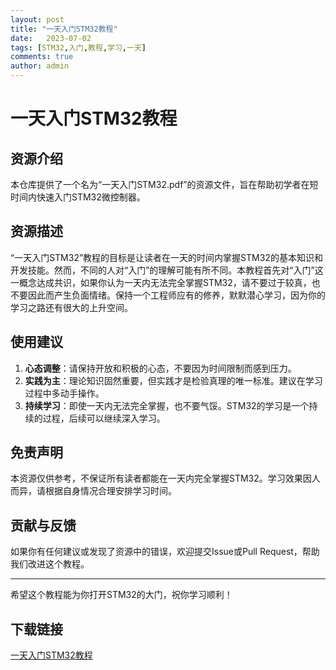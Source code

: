 ```yaml
---
layout: post
title: "一天入门STM32教程"
date:   2023-07-02
tags: [STM32,入门,教程,学习,一天]
comments: true
author: admin
---
```

# 一天入门STM32教程

## 资源介绍

本仓库提供了一个名为“一天入门STM32.pdf”的资源文件，旨在帮助初学者在短时间内快速入门STM32微控制器。

## 资源描述

“一天入门STM32”教程的目标是让读者在一天的时间内掌握STM32的基本知识和开发技能。然而，不同的人对“入门”的理解可能有所不同。本教程首先对“入门”这一概念达成共识，如果你认为一天内无法完全掌握STM32，请不要过于较真，也不要因此而产生负面情绪。保持一个工程师应有的修养，默默潜心学习，因为你的学习之路还有很大的上升空间。

## 使用建议

1. **心态调整**：请保持开放和积极的心态，不要因为时间限制而感到压力。
2. **实践为主**：理论知识固然重要，但实践才是检验真理的唯一标准。建议在学习过程中多动手操作。
3. **持续学习**：即使一天内无法完全掌握，也不要气馁。STM32的学习是一个持续的过程，后续可以继续深入学习。

## 免责声明

本资源仅供参考，不保证所有读者都能在一天内完全掌握STM32。学习效果因人而异，请根据自身情况合理安排学习时间。

## 贡献与反馈

如果你有任何建议或发现了资源中的错误，欢迎提交Issue或Pull Request，帮助我们改进这个教程。

---

希望这个教程能为你打开STM32的大门，祝你学习顺利！

## 下载链接

[一天入门STM32教程](https://pan.quark.cn/s/d8695b0170e8)